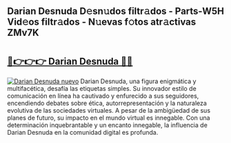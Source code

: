 ## Darian Desnuda D𝚎sn𝚞dos filtr𝚊dos - Parts-W5H Vid𝚎os filtr𝚊dos - N𝚞evas f𝚘tos atr𝚊ctivas ZMv7K

# <h2><a href="http://mb6xks.tromn.icu/?c=Darian+Desnuda">🔗👉👉👉 Darian Desnuda 🔗🔗</a></h2>

[![Darian Desnuda nuevo](https://i.imgur.com/pEAQMta.gif)](http://mb6xks.tromn.icu/?c=Darian+Desnuda)
Darian Desnuda, una figura enigmática y multifacética, desafía las etiquetas simples. Su innovador estilo de comunicación en línea ha cautivado y enfurecido a sus seguidores, encendiendo debates sobre ética, autorrepresentación y la naturaleza evolutiva de las sociedades virtuales. A pesar de la ambigüedad de sus planes de futuro, su impacto en el mundo virtual es innegable. Con una determinación inquebrantable y un encanto innegable, la influencia de Darian Desnuda en la comunidad digital es profunda.

